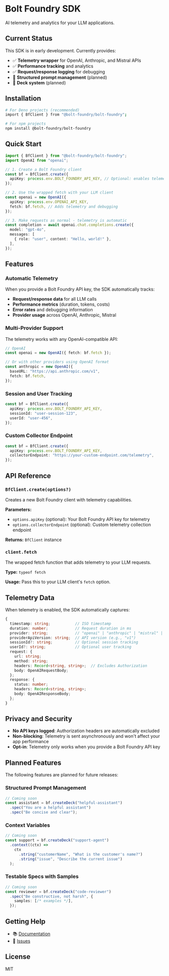 # Bolt Foundry SDK

AI telemetry and analytics for your LLM applications.

## Current Status

This SDK is in early development. Currently provides:

- ✅ **Telemetry wrapper** for OpenAI, Anthropic, and Mistral APIs
- ✅ **Performance tracking** and analytics
- ✅ **Request/response logging** for debugging
- 🚧 **Structured prompt management** (planned)
- 🚧 **Deck system** (planned)

## Installation

```bash
# For Deno projects (recommended)
import { BfClient } from "@bolt-foundry/bolt-foundry";

# For npm projects
npm install @bolt-foundry/bolt-foundry
```

## Quick Start

```typescript
import { BfClient } from "@bolt-foundry/bolt-foundry";
import OpenAI from "openai";

// 1. Create a Bolt Foundry client
const bf = BfClient.create({
  apiKey: process.env.BOLT_FOUNDRY_API_KEY, // Optional: enables telemetry
});

// 2. Use the wrapped fetch with your LLM client
const openai = new OpenAI({
  apiKey: process.env.OPENAI_API_KEY,
  fetch: bf.fetch, // Adds telemetry and debugging
});

// 3. Make requests as normal - telemetry is automatic
const completion = await openai.chat.completions.create({
  model: "gpt-4o",
  messages: [
    { role: "user", content: "Hello, world!" },
  ],
});
```

## Features

### Automatic Telemetry

When you provide a Bolt Foundry API key, the SDK automatically tracks:

- **Request/response data** for all LLM calls
- **Performance metrics** (duration, tokens, costs)
- **Error rates** and debugging information
- **Provider usage** across OpenAI, Anthropic, Mistral

### Multi-Provider Support

The telemetry works with any OpenAI-compatible API:

```typescript
// OpenAI
const openai = new OpenAI({ fetch: bf.fetch });

// Or with other providers using OpenAI format
const anthropic = new OpenAI({
  baseURL: "https://api.anthropic.com/v1",
  fetch: bf.fetch,
});
```

### Session and User Tracking

```typescript
const bf = BfClient.create({
  apiKey: process.env.BOLT_FOUNDRY_API_KEY,
  sessionId: "user-session-123",
  userId: "user-456",
});
```

### Custom Collector Endpoint

```typescript
const bf = BfClient.create({
  apiKey: process.env.BOLT_FOUNDRY_API_KEY,
  collectorEndpoint: "https://your-custom-endpoint.com/telemetry",
});
```

## API Reference

### `BfClient.create(options?)`

Creates a new Bolt Foundry client with telemetry capabilities.

**Parameters:**

- `options.apiKey` (optional): Your Bolt Foundry API key for telemetry
- `options.collectorEndpoint` (optional): Custom telemetry collection endpoint

**Returns:** `BfClient` instance

### `client.fetch`

The wrapped fetch function that adds telemetry to your LLM requests.

**Type:** `typeof fetch`

**Usage:** Pass this to your LLM client's `fetch` option.

## Telemetry Data

When telemetry is enabled, the SDK automatically captures:

```typescript
{
  timestamp: string;           // ISO timestamp
  duration: number;            // Request duration in ms
  provider: string;            // "openai" | "anthropic" | "mistral" | "unknown"
  providerApiVersion: string;  // API version (e.g., "v1")
  sessionId?: string;          // Optional session tracking
  userId?: string;             // Optional user tracking
  request: {
    url: string;
    method: string;
    headers: Record<string, string>;  // Excludes Authorization
    body: OpenAIRequestBody;
  };
  response: {
    status: number;
    headers: Record<string, string>;
    body: OpenAIResponseBody;
  };
}
```

## Privacy and Security

- **No API keys logged**: Authorization headers are automatically excluded
- **Non-blocking**: Telemetry is sent asynchronously and won't affect your app
  performance
- **Opt-in**: Telemetry only works when you provide a Bolt Foundry API key

## Planned Features

The following features are planned for future releases:

### Structured Prompt Management

```typescript
// Coming soon
const assistant = bf.createDeck("helpful-assistant")
  .spec("You are a helpful assistant")
  .spec("Be concise and clear");
```

### Context Variables

```typescript
// Coming soon
const support = bf.createDeck("support-agent")
  .context((ctx) =>
    ctx
      .string("customerName", "What is the customer's name?")
      .string("issue", "Describe the current issue")
  );
```

### Testable Specs with Samples

```typescript
// Coming soon
const reviewer = bf.createDeck("code-reviewer")
  .spec("Be constructive, not harsh", {
    samples: [/* examples */],
  });
```

## Getting Help

- 📚 [Documentation](../../docs/guides/)
- 💬 [Issues](https://github.com/bolt-foundry/bolt-foundry/issues)

## License

MIT
